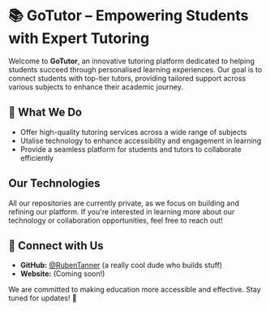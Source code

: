 # 📚 GoTutor – Empowering Students with Expert Tutoring  

Welcome to **GoTutor**, an innovative tutoring platform dedicated to helping students succeed through personalised learning experiences. Our goal is to connect students with top-tier tutors, providing tailored support across various subjects to enhance their academic journey.  

## 🚀 What We Do  
- Offer high-quality tutoring services across a wide range of subjects  
- Utalise technology to enhance accessibility and engagement in learning  
- Provide a seamless platform for students and tutors to collaborate efficiently  

## Our Technologies  
All our repositories are currently private, as we focus on building and refining our platform. If you're interested in learning more about our technology or collaboration opportunities, feel free to reach out!  

## 🔗 Connect with Us  
- **GitHub:** [@RubenTanner](https://github.com/RubenTanner)  (a really cool dude who builds stuff)
- **Website:** (Coming soon!)  

We are committed to making education more accessible and effective. Stay tuned for updates! 🚀  
